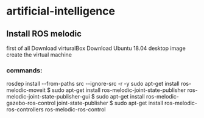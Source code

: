# artificial-intelligence
## Install ROS melodic
first of all 
Download virturalBox
Download Ubuntu 18.04 desktop image
create the virtual machine
### commands:
rosdep install --from-paths src --ignore-src -r -y
sudo apt-get install ros-melodic-moveit
$ sudo apt-get install ros-melodic-joint-state-publisher ros-melodic-joint-state-publisher-gui
$ sudo apt-get install ros-melodic-gazebo-ros-control joint-state-publisher
$ sudo apt-get install ros-melodic-ros-controllers ros-melodic-ros-control

